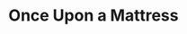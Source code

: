 ---
title: Once Upon a Mattress
year: 2003
opening_date: 2003-06-13
closing_date: 2003-06-28
layout: productions
image:
image_caption:
image_credit:
playbill: 
category: 
Theatre: Theatre Jacksonville
Venue: Little Theatre
cast:
  Minstrel: Lee Hamby
  Prince: Sam Willis
  Princess: Erica Crump
  Queen: Amy Szkody
  Wizard: David Sacks
  Princess Number Twelve: Deborah Goldberg
  Lady Rowena: Robin Scott
  Lady Merrill: Erica Crump
  Prince Dauntless the Drab: Josh Waller
  Queen Aggravain: Tracy Olin
  Lady Lucille: Audrey Mobley
  Lady Larken: Jessica Anderson
  Sir Studley: Karl Rogers
  King Sextimus the Silent: Brad Trowbridge
  Jester: Michael Beaman
  Sir Harry: Erik DeCicco
  Princess Winnifred: Sarah Rawlings
  Sir Luce: Gabriel White
  Lady Mabelle: Rachel Organes
  The Nightengale of Samarkand: Amy Szkody
  Lady H: Amanda Kaplan
  Page: Russell Hainline
  Servant: Paula Kaplan
  Emily/Wench: Jennifer Weitzel
  Knight: 
    - Kortland Bottger
    - Josh Counihan
    - Craig Wickless
    - Sam Willis
  Lady-in-Waiting: 
    - Heather Belyeu
    - Markisha Cobourne
crew:
  Artistic Director: Shirley Sacks
  Music Director: Ellen Milligan
  Choreograher: Kendra Sides
  Stage Manager: Kim Imbach
  Assistant to the Director: Deborah Goldberg
  Assistant Stage Manager: Jessica 'JB' Beseker
  Technical Direcor: Jeffrey L. Wagoner
  Assistant Technical Director: Daniel Dungan
  Scenic Design: Kelly J. Wagoner
  Lighting Design: Jeffery L. Wagoner
  Assistant Lighting Design: Daniel Dungan
  Costume Design: Joy Smith
  Costume Crew: 
    - Andra Smith
    - Britni Holtsinger
    - Tracy Olin
  Hat Design: Tracy Olin
  Hair and Make-up Design: Tracy Olin
  Properties Crew: 
    - Claudia Wright
    - Gloria Davis
    - Carole Ficheria
  Light Board Operation: Gloria Pepe
  Costume Running Crew: 
    - Kelley Imbach
    - Sam Watson
  Fly Rail Crew: 
    - Chris MacDowell
    - Steven Kelly
  Backstage Crew: 
    - Kelly Peterman
    - Amanda Brown
    - Mary Beth Silvestris
    - Michelle Silvestris
    - Ricky Bower
    - Leslie Hersig
    - Quinton White
    - Jon Brenan
orchestra:
  Piano/Keyboard: Ellen Milligan
  Percussion: Tony Steve
  French Horn: Daniel Blackburn
  Violin: Paul Hulsberg
  Guitar: Alex Litt
  Bass: Aaron Kline
external_links:
---